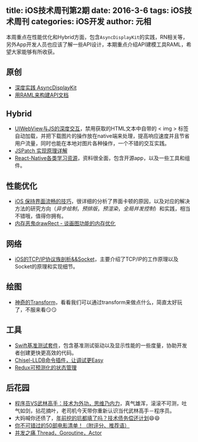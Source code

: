 title: iOS技术周刊第2期
date: 2016-3-6
tags: iOS技术周刊
categories: iOS开发
author: 元相
---

本周重点在性能优化和Hybrid方面，包含`AsyncDisplayKit`的实践，RN相关等，另外App开发人员也应该了解一些API设计，本期重点介绍API建模工具RAML，希望大家能够有所收获。

<!--more-->

## 原创
* [深度实践 AsyncDisplayKit](http://mobilev5.github.io/2016/03/05/asyncdisplaykit-practice/)
* [用RAML来构建API文档](http://mobilev5.github.io/2016/03/06/using-raml-build-api-doc/)

## Hybrid
* [UIWebView与JS的深度交互](http://www.cocoachina.com/ios/20150811/12985.html)，禁用获取的HTML文本中自带的 < img > 标签自动加载，并把下载图片的操作放在native端来处理，提高响应速度并且节省用户流量，同时也能在本地对图片各种操作，一个不错的交互实践。
* [JSPatch 实现原理详解](https://github.com/bang590/JSPatch/wiki/JSPatch-%E5%AE%9E%E7%8E%B0%E5%8E%9F%E7%90%86%E8%AF%A6%E8%A7%A3)
* [React-Native各类学习资源](https://github.com/ele828/react-native-guide#%E5%B7%A5%E5%85%B7)，资料很全面，包含开源app，以及一些工具和组件。

## 性能优化
* [iOS 保持界面流畅的技巧](http://blog.ibireme.com/2015/11/12/smooth_user_interfaces_for_ios/#more-41893)，很详细的分析了界面卡顿的原因，以及对应的解决方法的研究方向（*异步绘制*，*预排版*，*预渲染*，*全局并发控制*）和实践，相当不错哦，值得你拥有。
* [内存恶鬼drawRect - 谈画图功能的内存优化](http://mp.weixin.qq.com/s?__biz=MjM5NTIyNTUyMQ==&mid=447105405&idx=1&sn=054dc54289a98e8a39f2b9386f4f620e&scene=23&srcid=0108RhyzhXk9wUwQvnW3cmZT#rd)

## 网络
* [iOS的TCP/IP协议族剖析&&Socket](http://www.jianshu.com/p/cc756016243b)，主要介绍了TCP/IP的工作原理以及Socket的原理和实现细节。

## 绘图
* [神奇的Transform](http://ciechanowski.me/)，看看我们可以通过transform来做点什么，简直太好玩了，不服来看😏😏

## 工具
* [Swift基准测试套件](https://github.com/apple/swift/tree/master/benchmark)，包含基准测试驱动以及显示性能的一些度量，协助开发者创建更快更高效的代码。
* [Chisel-LLDB命令插件，让调试更Easy](http://blog.cnbluebox.com/blog/2015/03/05/chisel/)
* [Redux可预测化的状态管理](http://camsong.github.io/redux-in-chinese/index.html)

## 后花园
* [程序员VS武林高手：技术为外功，思维乃内力](http://mp.weixin.qq.com/s?__biz=MjM5MDE0Mjc4MA==&mid=402973995&idx=1&sn=87625ad8a3e3d5b16baa0890d6eedfe8&scene=23&srcid=03050zf9BxGthj6HoRiTCmb3#rd)，真气雄浑，滚滚不可测，吐气如剑，拈花摘叶，老司机今天带你重新认识当代武林高手－程序员。
* 大妈喊你还债了，[年前挖的坑都填了吗？技术债务偿还计划](http://mp.weixin.qq.com/s?__biz=MjM5MDE0Mjc4MA==&mid=402964742&idx=1&sn=60a657a4eeca714bee80e861406c6443&scene=23&srcid=0305FCtWZQFUXz2Xx4PePzCx#rd)😄😄
* [你不可错过的50部电影清单！（附评分、推荐语）](http://www.jianshu.com/p/ff4a34a5a136)
* [并发之痛 Thread，Goroutine，Actor](https://mp.weixin.qq.com/s?__biz=MzAwMDU1MTE1OQ==&mid=404242829&idx=1&sn=aacddf1c2c828281e6202eff8cd374f5&scene=1&srcid=0302Q1dT8nUezoEZLZzistUl&key=710a5d99946419d96e1c7481a2d8dae6400769cbc8bc9015cca38f9694d8c1ae46c0ff571ec714de57c149dd6aef6796&ascene=0&uin=Mzg1OTg2NQ%3D%3D)

